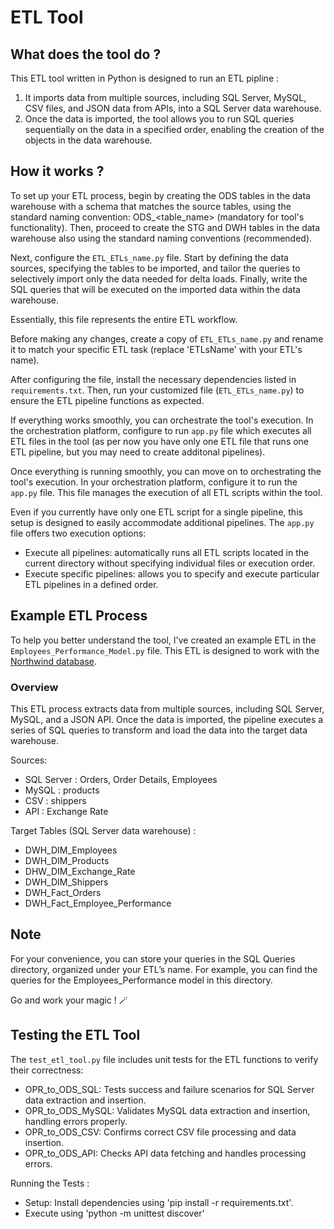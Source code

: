 #                                        ETL Tool

## What does the tool do ?
This ETL tool written in Python is designed to run an ETL pipline :
1. It imports data from multiple sources, 
including SQL Server, MySQL, CSV files, and JSON data from APIs, 
into a SQL Server data warehouse. 
2. Once the data is imported, 
the tool allows you to run SQL queries sequentially on the data in a specified order, 
enabling the creation of the objects in the data warehouse.

## How it works ?

To set up your ETL process, begin by creating the ODS tables in the data warehouse with a schema that matches the source tables, using the standard naming convention: ODS_<table_name> (mandatory for tool's functionality). Then, proceed to create the STG and DWH tables in the data warehouse also using the standard naming conventions (recommended).

Next, configure the `ETL_ETLs_name.py` file. 
Start by defining the data sources, specifying the tables to be imported, and tailor the queries to selectively import only the data needed for delta loads. 
Finally, write the SQL queries that will be executed on the imported data within the data warehouse. 

Essentially, this file represents the entire ETL workflow.

Before making any changes, create a copy of `ETL_ETLs_name.py` and rename it to match your specific ETL task 
(replace 'ETLsName' with your ETL's name).

After configuring the file, install the necessary dependencies listed in `requirements.txt`. 
Then, run your customized file (`ETL_ETLs_name.py`) to ensure the ETL pipeline functions as expected. 

If everything works smoothly, you can orchestrate the tool's execution.
In the orchestration platform, configure to run `app.py` file which executes all ETL files in the tool
(as per now you have only one ETL file that runs one ETL pipeline, but you may need to create additonal pipelines).

Once everything is running smoothly, you can move on to orchestrating the tool's execution. 
In your orchestration platform, configure it to run the `app.py` file. 
This file manages the execution of all ETL scripts within the tool.

Even if you currently have only one ETL script for a single pipeline, this setup is designed to easily accommodate additional pipelines.
The `app.py` file offers two execution options:
- Execute all pipelines: automatically runs all ETL scripts located in the current directory without specifying individual files or execution order.
- Execute specific pipelines: allows you to specify and execute particular ETL pipelines in a defined order.

## Example ETL Process
To help you better understand the tool, 
I've created an example ETL in the `Employees_Performance_Model.py` file. 
This ETL is designed to work with the [Northwind database](https://github.com/cjlee/northwind/blob/master/northwind.sql.zip).

### Overview
This ETL process extracts data from multiple sources, including SQL Server, MySQL, and a JSON API. 
Once the data is imported, the pipeline executes a series of SQL queries to transform and load the data into the target data warehouse.

Sources: 
- SQL Server : Orders, Order Details, Employees
- MySQL : products
- CSV : shippers
- API : Exchange Rate

Target Tables (SQL Server data warehouse) :
- DWH_DIM_Employees
- DWH_DIM_Products
- DHW_DIM_Exchange_Rate
- DWH_DIM_Shippers
- DWH_Fact_Orders
- DWH_Fact_Employee_Performance

## Note
For your convenience, you can store your queries in the SQL Queries directory, 
organized under your ETL’s name.
For example, you can find the queries for the Employees_Performance model in this directory.

Go and work your magic ! 🪄

## Testing the ETL Tool
The `test_etl_tool.py` file includes unit tests for the ETL functions to verify their correctness:
- OPR_to_ODS_SQL: Tests success and failure scenarios for SQL Server data extraction and insertion.
- OPR_to_ODS_MySQL: Validates MySQL data extraction and insertion, handling errors properly.
- OPR_to_ODS_CSV: Confirms correct CSV file processing and data insertion.
- OPR_to_ODS_API: Checks API data fetching and handles processing errors.

Running the Tests :
- Setup: Install dependencies using 'pip install -r requirements.txt'.
- Execute using 'python -m unittest discover'